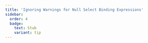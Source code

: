 ```yaml
---
title: 'Ignoring Warnings for Null Select Binding Expressions'
sidebar:
  order: 4
  badge:
    text: Stub
    variant: tip
---
```


 